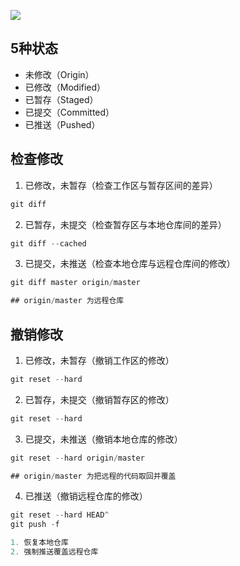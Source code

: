 ![](https://tva1.sinaimg.cn/large/008eGmZEly1gpgok4474kj31az0u0wq8.jpg)

## 5种状态

- 未修改（Origin）
- 已修改（Modified）
- 已暂存（Staged）
- 已提交（Committed）
- 已推送（Pushed）

## 检查修改

1. 已修改，未暂存（检查工作区与暂存区间的差异）

```js
git diff
```

2. 已暂存，未提交（检查暂存区与本地仓库间的差异）

```js
git diff --cached

```



3. 已提交，未推送（检查本地仓库与远程仓库间的修改）

```js
git diff master origin/master

## origin/master 为远程仓库
```



## 撤销修改

1. 已修改，未暂存（撤销工作区的修改）

```js
git reset --hard
```

2. 已暂存，未提交（撤销暂存区的修改）

```js
git reset --hard
```



3. 已提交，未推送（撤销本地仓库的修改）

```js
git reset --hard origin/master

## origin/master 为把远程的代码取回并覆盖
```



4. 已推送（撤销远程仓库的修改）

```js
git reset --hard HEAD^
git push -f

1. 恢复本地仓库
2. 强制推送覆盖远程仓库
```

